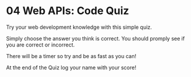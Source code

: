 # 04 Web APIs: Code Quiz

Try your web development knowledge with this simple quiz.

Simply choose the answer you think is correct. You should promply see if you are correct or incorrect.

There will be a timer so try and be as fast as you can!

At the end of the Quiz log your name with your score!
